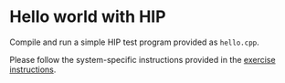 # Hello world with HIP

Compile and run a simple HIP test program provided as `hello.cpp`.

Please follow the system-specific instructions provided in the
[exercise instructions](../exercise-instructions.md).
